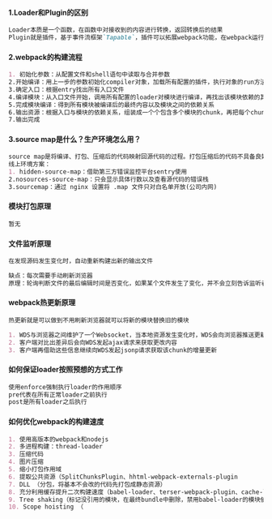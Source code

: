 

#### 1.Loader和Plugin的区别

```markdown
Loader本质是一个函数，在函数中对接收到的内容进行转换，返回转换后的结果
Plugin就是插件，基于事件流框架`Tapable`，插件可以拓展webpack功能，在webpack运行的生命周期中会广播出许多事件，Plugin可以监听这些事件
```

#### 2.webpack的构建流程

```markdown
1. 初始化参数：从配置文件和shell语句中读取与合并参数
2.开始编译：用上一步的参数初始化compiler对象，加载所有配置的插件，执行对象的run方法开始执行编译
3.确定入口：根据entry找出所有入口文件
4.编译模块：从入口文件开始，调用所有配置的loader对模块进行编译，再找出该模块依赖的其他模块，递归本步骤知道所有入口依赖的文件都经过了本步骤处理
5.完成模块编译：得到所有模块被编译后的最终内容以及模块之间的依赖关系
6.输出资源：根据入口与模块的依赖关系，组装成一个个包含多个模块的chunk，再把每个chunk转换成一个单独的文件加入到输出列表
7.输出完成
```

#### 3.source map是什么？生产环境怎么用？

```markdown
source map是将编译、打包、压缩后的代码映射回源代码的过程。打包压缩后的代码不具备良好的可读性，想要调试源码就需要 soucre map。
线上环境方案：
1. hidden-source-map：借助第三方错误监控平台sentry使用
2.nosources-source-map：只会显示具体行数以及查看源代码的错误栈
3.sourcemap：通过 nginx 设置将 .map 文件只对白名单开放(公司内网)
```

#### 模块打包原理

```markdown
暂无
```

#### 文件监听原理

```markdown
在发现源码发生变化时，自动重新构建出新的输出文件

缺点：每次需要手动刷新浏览器
原理：轮询判断文件的最后编辑时间是否变化，如果某个文件发生了变化，并不会立刻告诉监听者，而是先缓存起来，等aggregateTimeout候再执行
```

#### webpack热更新原理

```markdown
热更新就是可以做到不用刷新浏览器就可以将新的模块替换旧的模块

1. WDS与浏览器之间维护了一个Websocket，当本地资源发生变化时，WDS会向浏览器推送更新，并带上构建时的hash，让客户端与上一次资源进行比较。
2. 客户端对比出差异后会向WDS发起ajax请求来获取更改内容
3. 客户端再借助这些信息继续向WDS发起jsonp请求获取该chunk的增量更新
```

#### 如何保证loader按照预想的方式工作

```markdown
使用enforce强制执行loader的作用顺序
pre代表在所有正常loader之前执行
post是所有loader之后执行
```

#### 如何优化webpack的构建速度

```markdown
1. 使用高版本的webpack和nodejs
2. 多进程构建：thread-loader
3. 压缩代码
4. 图片压缩
5. 缩小打包作用域
6. 提取公共资源（SplitChunksPlugin、hhtml-webpack-externals-plugin
7. DLL （分包，将基本不会改的代码先打包成静态资源）
8. 充分利用缓存提升二次构建速度（babel-loader、terser-webpack-plugin、cache-loader）
9. Tree shaking（标记没引用的模块，在最终bundle中删除，禁用babel-loader的模块依赖解析，去除无用css代码）
10. Scope hoisting （
```

